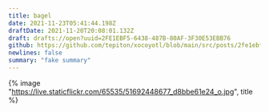 ```yaml
---
title: bagel
date: 2021-11-23T05:41:44.198Z
draftDate: 2021-11-20T20:08:01.132Z
draft: drafts://open?uuid=2FE1EBF5-6438-487B-80AF-3F30E53EBB76
github: https://github.com/tepiton/xocoyotl/blob/main/src/posts/2fe1ebf5-6438-487b-80af-3f30e53ebb76.md
newlines: false
summary: "fake summary"
---
```

{% image "https://live.staticflickr.com/65535/51692448677_d8bbe61e24_o.jpg", title %}

<!-- https://flic.kr/p/2mKTj48 -->

